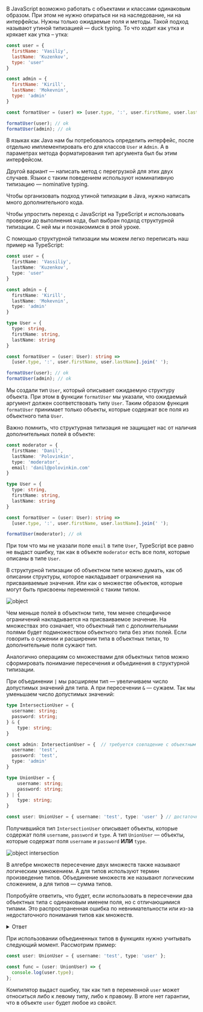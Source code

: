 
В JavaScript возможно работать с объектами и классами одинаковым образом. При этом не нужно опираться ни на наследование, ни на интерфейсы. Нужны только ожидаемые поля и методы. Такой подход называют утиной типизацией — duck typing. То что ходит как утка и крякает как утка – утка:

```javascript
const user = {
  firstName: 'Vasiliy',
  lastName: 'Kuzenkov',
  type: 'user'
}

const admin = {
  firstName: 'Kirill',
  lastName: 'Mokevnin',
  type: 'admin'
}

const formatUser = (user) => [user.type, ':', user.firstName, user.lastName].join(' ');

formatUser(user); // ok
formatUser(admin); // ok
```

В языках как Java нам бы потребовалось определить интерфейс, после отдельно имплементировать его для классов `User` и `Admin`. А в параметрах метода форматирования тип аргумента был бы этим интерфейсом.

Другой вариант — написать метод с перегрузкой для этих двух случаев. Языки с таким поведением используют номинативную типизацию — nominative typing.

Чтобы организовать подход утиной типизации в Java, нужно написать много дополнительного кода.

Чтобы упростить переход с JavaScript на TypeScript и использовать проверки до выполнения кода, был выбран подход структурной типизации. С ней мы и познакомимся в этой уроке.

С помощью структурной типизации мы можем легко переписать наш пример на TypeScript:

```typescript
const user = {
  firstName: 'Vassiliy',
  lastName: 'Kuzenkov',
  type: 'user'
}

const admin = {
  firstName: 'Kirill',
  lastName: 'Mokevnin',
  type: 'admin'
}

type User = {
  type: string,
  firstName: string,
  lastName: string
}

const formatUser = (user: User): string =>
  [user.type, ':', user.firstName, user.lastName].join(' ');

formatUser(user); // ok
formatUser(admin); // ok
```

Мы создали тип `User`, который описывает ожидаемую структуру объекта. При этом в функции `formatUser` мы указали, что ожидаемый аргумент должен соответствовать типу `User`. Таким образом функция `formatUser` принимает только объекты, которые содержат все поля из объектного типа `User`.

Важно помнить, что структурная типизация не защищает нас от наличия дополнительных полей в объекте:

```typescript
const moderator = {
  firstName: 'Danil',
  lastName: 'Polovinkin',
  type: 'moderator',
  email: 'danil@polovinkin.com'
}

type User = {
  type: string,
  firstName: string,
  lastName: string
}

const formatUser = (user: User): string =>
  [user.type, ':', user.firstName, user.lastName].join(' ');

formatUser(moderator); // ok
```

При том что мы не указали поле `email` в типе `User`, TypeScript все равно не выдаст ошибку, так как в объекте `moderator` есть все поля, которые описаны в типе `User`.

В структурной типизации об объектном типе можно думать, как об описании структуры, которое накладывает ограничения на присваиваемые значения. Или как о множестве объектов, которые могут быть присвоены переменной с таким типом.

![object](https://raw.githubusercontent.com/hexlet-basics/exercises-typescript/main/modules/25-types/60-structural-typing/assets/structual_object.png)

Чем меньше полей в объектном типе, тем менее специфичное ограничений накладывается на присваиваемое значение. На множествах это означает, что объектный тип с дополнительными полями будет подмножеством объектного типа без этих полей. Если говорить о сужении и расширении типа в объектных типах, то дополнительные поля сужают тип.

Аналогично операциям со множествами для объектных типов можно сформировать понимание пересечения и объединения в структурной типизации.

При объединении `|` мы расширяем тип — увеличиваем число допустимых значений для типа. А при пересечении `&` — сужаем. Так мы уменьшаем число допустимых значений:

```typescript
type IntersectionUser = {
  username: string;
  password: string;
} & {
    type: string;
}

const admin: IntersectionUser = {  // требуется совпадение c объектным типом и слева и справа от оператора &
  username: 'test',
  password: 'test',
  type: 'admin'
}

type UnionUser = {
    username: string;
    password: string;
} | {
    type: string;
}

const user: UnionUser = { username: 'test', type: 'user' } // достаточно совпадения с одним из объектных типов
```

Получившийся тип `IntersectionUser` описывает объекты, которые содержат поля `username`, `password` и `type`. А тип `UnionUser` — объекты, которые содержат поля `username` и `password` **ИЛИ** `type`.

![object intersection](https://raw.githubusercontent.com/hexlet-basics/exercises-typescript/main/modules/25-types/60-structural-typing/assets/structual_object.png)

В алгебре множеств пересечение двух множеств также называют логическим умножением. А для типов используют термин произведение типов. Объединение множеств же называют логическим сложением, а для типов — сумма типов.

Попробуйте ответить, что будет, если использовать в пересечении два объектных типа с одинаковым именем поля, но с отличающимися типами. Это распространенная ошибка по невнимательности или из-за недостаточного понимания типов как множеств.

<details>
  <summary>Ответ</summary>
Когда при пересечении объектных типов встречаются поля с одинаковыми именами, то в результате типы этих полей будут также пересечены, и итоговый тип будет never.
</details>

При использовании объединенных типов в функциях нужно учитывать следующий момент. Рассмотрим пример:

```typescript
const user: UnionUser = { username: 'test', type: 'user' };

const func = (user: UnionUser) => {
  console.log(user.type);
};
```

Компилятор выдаст ошибку, так как тип в переменной `user` может относиться либо к левому типу, либо к правому. В итоге нет гарантии, что в объекте `user` будет любое из свойст.
